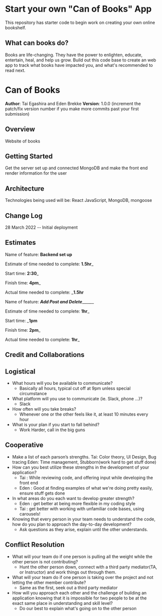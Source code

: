 # Start your own "Can of Books" App

This repository has starter code to begin work on creating your own online bookshelf.

## What can books do?

Books are life-changing. They have the power to enlighten, educate, entertain, heal, and help us grow. Build out this code base to create an web app to track what books have impacted you, and what's recommended to read next.

# Can of Books

**Author**: Tai Egashira and Eden Brekke
**Version**: 1.0.0 (increment the patch/fix version number if you make more commits past your first submission)

## Overview
<!-- Provide a high level overview of what this application is and why you are building it, beyond the fact that it's an assignment for this class. (i.e. What's your problem domain?) -->
Website of books 

## Getting Started
<!-- What are the steps that a user must take in order to build this app on their own machine and get it running? -->
Get the server set up and connected MongoDB and make the front end render information for the user 

## Architecture
<!-- Provide a detailed description of the application design. What technologies (languages, libraries, etc) you're using, and any other relevant design information. -->
Technologies being used will be: React JavaScript, MongoDB, mongoose

## Change Log
<!-- Use this area to document the iterative changes made to your application as each feature is successfully implemented. Use time stamps. Here's an example:

01-01-2001 4:59pm - Application now has a fully-functional express server, with a GET route for the location resource. -->
28 March 2022 -- Initial deployment 

## Estimates
<!-- See below -->
Name of feature: ________________Backend set up________________

Estimate of time needed to complete: __1.5hr___

Start time: __2:30___

Finish time: __4pm___

Actual time needed to complete: ___1.5hr__

Name of feature: _____________Add Post and Delete___________________

Estimate of time needed to complete: __1hr___

Start time: ___1pm__

Finish time: __2pm___

Actual time needed to complete: __1hr___
## Credit and Collaborations
<!-- Give credit (and a link) to other people or resources that helped you build this application. -->

## Logistical
* What hours will you be available to communicate? 
  * Basically all hours, typical cut off at 9pm unless special circumstance 
* What platform will you use to communicate (ie. Slack, phone …)?
  * Slack 
* How often will you take breaks?
  * Whenever one or the other feels like it, at least 10 minutes every hour
* What is your plan if you start to fall behind?
  * Work Harder, call in the big guns 


## Cooperative
* Make a list of each parson’s strengths.
  Tai: Color theory, UI Design, Bug tracing
  Eden: Time management, Stubborn(work hard to get stuff done)
* How can you best utilize these strengths in the development of your application?
  * Tai : While reviewing code, and offering input while developing the front end 
  * Eden : Good at finding examples of what we're doing pretty easily, ensure stuff gets done
* In what areas do you each want to develop greater strength?
  * Eden : get better at being more flexible in my coding style 
  * Tai : get better with working with unfamiliar code bases, using carousels! 
* Knowing that every person in your team needs to understand the code, how do you plan to approach the day-to-day development?
  * Ask questions as they arise, explain until the other understands. 

## Conflict Resolution
* What will your team do if one person is pulling all the weight while the other person is not contributing?
  * Hunt the other person down, connect with a third party mediator(TA, or Instructor) and work things out through them. 
* What will your team do if one person is taking over the project and not letting the other member contribute?
  * Same as the first, seek out a third party mediator 
* How will you approach each other and the challenge of building an application knowing that it is impossible for two people to be at the exact same place in understanding and skill level?
  * Do our best to explain what's going on to the other person 

  